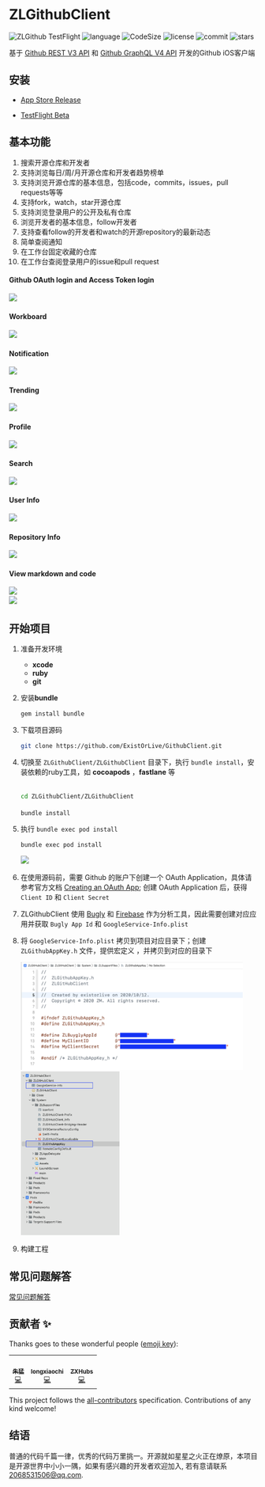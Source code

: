 # ZLGithubClient

![ZLGithub TestFlight](https://github.com/existorlive/GithubClient/workflows/ZLGithub%20TestFlight/badge.svg)
![language](https://img.shields.io/github/languages/top/existorlive/githubclient)
![CodeSize](https://img.shields.io/github/languages/code-size/existorlive/GitHubClient)
![license](https://img.shields.io/github/license/existorlive/githubclient)
![commit](https://img.shields.io/github/last-commit/mengandjie/githubclient)
![stars](https://img.shields.io/github/stars/existorlive/githubclient)


基于 [Github REST V3 API](https://docs.github.com/en/rest) 和 [Github GraphQL V4 API](https://docs.github.com/en/free-pro-team@latest/graphql) 开发的Github iOS客户端

## 安装

- [App Store Release](https://apps.apple.com/app/gorillas/id1498787032)

- [TestFlight Beta](https://testflight.apple.com/join/kCFO5joL)

## 基本功能

1. 搜索开源仓库和开发者
2. 支持浏览每日/周/月开源仓库和开发者趋势榜单
3. 支持浏览开源仓库的基本信息，包括code，commits，issues，pull requests等等
4. 支持fork，watch，star开源仓库
5. 支持浏览登录用户的公开及私有仓库
6. 浏览开发者的基本信息，follow开发者
7. 支持查看follow的开发者和watch的开源repository的最新动态
8. 简单查阅通知
9. 在工作台固定收藏的仓库
10. 在工作台查阅登录用户的issue和pull request


#### Github OAuth login and Access Token login 

<div align="left">
<img src="https://gitee.com/zxhubs/git-hub-client-material/raw/master/GitHubClientMaterial/001.jpeg"/>
</div>

#### Workboard 

<div align="left">
<img src="https://gitee.com/zxhubs/git-hub-client-material/raw/master/GitHubClientMaterial/002.jpeg"/>
</div>


#### Notification 

<div align="left">
<img src="https://gitee.com/zxhubs/git-hub-client-material/raw/master/GitHubClientMaterial/003.jpeg"/>
</div>


#### Trending 

<div align="left">
<img src="https://gitee.com/zxhubs/git-hub-client-material/raw/master/GitHubClientMaterial/004.jpeg"/>
</div>

#### Profile

<div align="left">
<img src="https://gitee.com/zxhubs/git-hub-client-material/raw/master/GitHubClientMaterial/005.jpeg"/>
</div>

#### Search

<div align="left">
<img src="https://gitee.com/zxhubs/git-hub-client-material/raw/master/GitHubClientMaterial/006.jpeg"/>
</div>

#### User Info

<div align="left">
<img src="https://gitee.com/zxhubs/git-hub-client-material/raw/master/GitHubClientMaterial/007.jpeg"/>
</div>


#### Repository Info

<div align="left">
<img src="https://gitee.com/zxhubs/git-hub-client-material/raw/master/GitHubClientMaterial/008.jpeg"/>
</div>



#### View markdown and code 

<div align="left">
<img src="https://gitee.com/zxhubs/git-hub-client-material/raw/master/GitHubClientMaterial/009.jpeg"/>
</div>
<div align="left">
<img src="https://gitee.com/zxhubs/git-hub-client-material/raw/master/GitHubClientMaterial/010.jpeg"/>
</div>



## 开始项目

1. 准备开发环境
   
    - **xcode**
    - **ruby**
    - **git**

2. 安装**bundle**
   
   ```sh 
   gem install bundle 
   ```

3. 下载项目源码 

    ```sh 
    git clone https://github.com/ExistOrLive/GithubClient.git
    ```

4. 切换至 `ZLGithubClient/ZLGithubClient` 目录下，执行 `bundle install`，安装依赖的ruby工具，如 **cocoapods** ，**fastlane** 等 

    ```sh

    cd ZLGithubClient/ZLGithubClient

    bundle install 
    ```

5. 执行 `bundle exec pod install` 

    ```sh 
    bundle exec pod install 
    ```

    <div align="left">
    <img src="https://gitee.com/zxhubs/git-hub-client-material/raw/master/GitHubClientMaterial/pod_install.jpg" width="450"/>
    </div>

6. 在使用源码前，需要 Github 的账户下创建一个 OAuth Application，具体请参考官方文档 [Creating an OAuth App](https://docs.github.com/en/developers/apps/creating-an-oauth-app); 创建 OAuth Application 后，获得`Client ID` 和 `Client Secret` 

7. ZLGithubClient 使用 [Bugly](https://bugly.qq.com/v2/) 和 [Firebase](https://firebase.google.com/) 作为分析工具，因此需要创建对应应用并获取 `Bugly App Id` 和 `GoogleService-Info.plist`

8. 将 `GoogleService-Info.plist` 拷贝到项目对应目录下；创建 `ZLGithubAppKey.h` 文件，提供宏定义 ，并拷贝到对应的目录下

    <div align="left">
    <img src="https://github.com/ExistOrLive/existorlivepic/raw/master/202204050025208.png" width="450"/>
    </div>

    <div align="left">
    <img src="https://github.com/ExistOrLive/existorlivepic/raw/master/202204050026633.png" width="200"/>
    </div>
    
9. 构建工程

## 常见问题解答

[常见问题解答](Document/Troubleshooting/TronbleShooting_Readme.md)

## 贡献者 ✨

Thanks goes to these wonderful people ([emoji key](https://allcontributors.org/docs/en/emoji-key)):

<!-- ALL-CONTRIBUTORS-LIST:START - Do not remove or modify this section -->
<!-- prettier-ignore-start -->
<!-- markdownlint-disable -->
<table>
  <tr>
    <td align="center"><a href="https://github.com/ExistOrLive"><img src="https://avatars.githubusercontent.com/u/18443373?v=4?s=100" width="100px;" alt=""/><br /><sub><b>朱猛</b></sub></a><br /><a href="https://github.com/MengAndJie/GithubClient/commits?author=ExistOrLive" title="Code">💻</a></td>
    <td align="center"><a href="https://github.com/longxiaochi"><img src="https://avatars.githubusercontent.com/u/18322377?v=4?s=100" width="100px;" alt=""/><br /><sub><b>longxiaochi</b></sub></a><br /><a href="https://github.com/MengAndJie/GithubClient/commits?author=longxiaochi" title="Code">💻</a></td>
    <td align="center"><a href="https://github.com/ZXHubs"><img src="https://avatars.githubusercontent.com/u/53455473?v=4?s=100" width="100px;" alt=""/><br /><sub><b>ZXHubs</b></sub></a><br /><a href="https://github.com/MengAndJie/GithubClient/commits?author=ZXHubs" title="Code">💻</a></td>
  </tr>
</table>

<!-- markdownlint-restore -->
<!-- prettier-ignore-end -->

<!-- ALL-CONTRIBUTORS-LIST:END -->

This project follows the [all-contributors](https://github.com/all-contributors/all-contributors) specification. Contributions of any kind welcome!

## 结语
普通的代码千篇一律，优秀的代码万里挑一。开源就如星星之火正在燎原，本项目是开源世界中小小一隅，如果有感兴趣的开发者欢迎加入, 若有意请联系<a src="2068531506@qq.com">2068531506@qq.com</a>.
